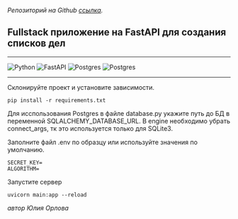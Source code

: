 _Репозиторий на Github [ссылка](https://github.com/JuliaBars/fullstack_app_todo_FastApi)._

## Fullstack приложение на FastAPI для создания списков дел

---
![Python](https://img.shields.io/badge/python-3670A0?style=for-the-badge&logo=python&logoColor=ffdd54) ![FastAPI](https://img.shields.io/badge/FastAPI-005571?style=for-the-badge&logo=fastapi) ![Postgres](https://img.shields.io/badge/postgres-%23316192.svg?style=for-the-badge&logo=postgresql&logoColor=white) ![Postgres](https://img.shields.io/badge/Alembic-008756?style=for-the-badge&logo=alembic)

---


Склонируйте проект и установите зависимости.
```
pip install -r requirements.txt
```
Для исспользования Postgres в файле database.py укажите путь до БД в переменной SQLALCHEMY_DATABASE_URL.
В engine необходимо убрать connect_args, тк это используется только для SQLite3.

Заполните файл .env по образцу или используйте значения по умолчанию.
```
SECRET_KEY=
ALGORITHM=
```

Запустите сервер
```
uvicorn main:app --reload
```

_автор Юлия Орлова_
